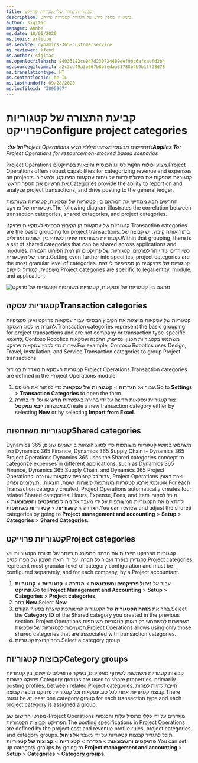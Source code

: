 ```yaml
---
title: קביעת התצורה של קטגוריות פרוייקט
description: נושא זו מספק מידע על הגדרות קטגוריות פרויקט.
author: sigitac
manager: Annbe
ms.date: 10/01/2020
ms.topic: article
ms.service: dynamics-365-customerservice
ms.reviewer: kfend
ms.author: sigitac
ms.openlocfilehash: 84033182ce047d230724409eef9bc6afcaefd2b4
ms.sourcegitcommit: a2c3cd49a3b667b8b5edaa31788b4b9b1f728d78
ms.translationtype: HT
ms.contentlocale: he-IL
ms.lasthandoff: 09/28/2020
ms.locfileid: "3895967"
---
```

# <a name="configure-project-categories"></a><span data-ttu-id="3de01-103">קביעת התצורה של קטגוריות פרוייקט</span><span class="sxs-lookup"><span data-stu-id="3de01-103">Configure project categories</span></span>

<span data-ttu-id="3de01-104">_**חל על:** ‏Project Operations לתרחישים מבוססי משאבים/ללא מלאי_</span><span class="sxs-lookup"><span data-stu-id="3de01-104">_**Applies To:** Project Operations for resource/non-stocked based scenarios_</span></span>

<span data-ttu-id="3de01-105">Project Operations מציע יכולות חזקות לסיווג הכנסות והוצאות בפרויקטים.</span><span class="sxs-lookup"><span data-stu-id="3de01-105">Project Operations offers robust capabilities for categorizing revenue and expenses on projects.</span></span> <span data-ttu-id="3de01-106">קטגוריות מספקות את היכולת לדווח על ניתוח עסקאות הפרויקט, ולהעביר את הרשיום את הספר הראשי.</span><span class="sxs-lookup"><span data-stu-id="3de01-106">Categories provide the ability to report on and analyze project transactions, and drive posting to the general ledger.</span></span>

<span data-ttu-id="3de01-107">התרשים הבא ממחיש את המתאם בין קטגוריות של עסקאות, קטגוריות משותפות וקטגוריות של פרויקט.</span><span class="sxs-lookup"><span data-stu-id="3de01-107">The following diagram illustrates the correlation between transaction categories, shared categories, and project categories.</span></span> 

<span data-ttu-id="3de01-108">קטגוריות של עסקאות הן הקיבוץ הבסיסי לעסקאות פרויקט.</span><span class="sxs-lookup"><span data-stu-id="3de01-108">Transaction categories are the basic grouping for project transactions.</span></span> <span data-ttu-id="3de01-109">בתוך אותה קיבוץ, יש קבוצה של קטגוריות משותפות שניתן לשתף בין יישומים ומודולים.</span><span class="sxs-lookup"><span data-stu-id="3de01-109">Within that grouping, there is a set of shared categories that can be shared across applications and modules.</span></span> <span data-ttu-id="3de01-110">כשיורדים עוד יותר לפרטים, קטגוריות של פרויקטים הן רמת הפירוט הגבוהה ביותר של הקטגורית.</span><span class="sxs-lookup"><span data-stu-id="3de01-110">Getting even further into specifics, project categories are the most granular level of categories.</span></span> <span data-ttu-id="3de01-111">קטגוריות של פרויקטים הן ספציפיות ליישות משפטית, למודול וליישום.</span><span class="sxs-lookup"><span data-stu-id="3de01-111">Project categories are specific to legal entity, module, and application.</span></span>

![מתאם בין קטגוריות של עסקאות, קטגוריות משותפות וקטגוריות של פרויקט](media/project-categories.png)

## <a name="transaction-categories"></a><span data-ttu-id="3de01-113">קטגוריות עסקה</span><span class="sxs-lookup"><span data-stu-id="3de01-113">Transaction categories</span></span>

<span data-ttu-id="3de01-114">קטגוריות של עסקאות מייצגות את הקיבוץ הבסיסי עבור עסקאות פרויקט ואינן ספציפיות לחברה או לסוג העסקה.</span><span class="sxs-lookup"><span data-stu-id="3de01-114">Transaction categories represent the basic grouping for project transactions and are not company or transaction type-specific.</span></span> <span data-ttu-id="3de01-115">לדוגמא, Contoso Robotics משתמש בקטגוריות תכנון, נסיעות, התקנה ועסקאות שירות כדי לקבץ עסקאות פרויקט.</span><span class="sxs-lookup"><span data-stu-id="3de01-115">For example, Contoso Robotics uses Design, Travel, Installation, and Service Transaction categories to group Project transactions.</span></span>

<span data-ttu-id="3de01-116">קטגוריות העסקאות מוגדרות במודול Project Operations.</span><span class="sxs-lookup"><span data-stu-id="3de01-116">Transaction categories are defined in the Project Operations module.</span></span> 
1. <span data-ttu-id="3de01-117">עבור אל **הגדרות** \> **קטגוריות של עסקאות** כדי לפתוח את הטופס.</span><span class="sxs-lookup"><span data-stu-id="3de01-117">Go to **Settings** \> **Transaction Categories** to open the form.</span></span> 
2. <span data-ttu-id="3de01-118">צור קטגוריית עסקאות חדשה על ידי בחירה באפשרות **חדש** או על ידי בחירה באפשרות **ייבא מאקסל**.</span><span class="sxs-lookup"><span data-stu-id="3de01-118">Create a new transaction category either by selecting **New** or by selecting **Import from Excel**.</span></span>

## <a name="shared-categories"></a><span data-ttu-id="3de01-119">קטגוריות משותפות</span><span class="sxs-lookup"><span data-stu-id="3de01-119">Shared categories</span></span>

<span data-ttu-id="3de01-120">Dynamics 365 משתמש במושג קטגוריות משותפות כדי לסווג הוצאות ביישומים שונים, כגון Dynamics 365 Finance, Dynamics 365 Supply Chain ו- Dynamics 365 Project Operations.</span><span class="sxs-lookup"><span data-stu-id="3de01-120">Dynamics 365 uses the Shared categories concept to categorize expenses in different applications, such as Dynamics 365 Finance, Dynamics 365 Supply Chain, and Dynamics 365 Project Operations.</span></span> <span data-ttu-id="3de01-121">עבור כל קטגוריית עסקאות שנוצרה, Project Operations יוצרת באופן אוטומטי ארבע קטגוריות משותפות קשורות: שעות, הוצאות, ,תשלומים ופריט.</span><span class="sxs-lookup"><span data-stu-id="3de01-121">For each Transaction category created, Project Operations automatically creates four related Shared categories: Hours, Expense, Fees, and Item.</span></span> <span data-ttu-id="3de01-122">תוכל לסקור ולהתאים את הקטגוריות המשותפות על ידי מעבר אל **ניהול פרויקטים וחשבונאות** \> **הגדרה** \> **קטגוריות** \> **קטגוריות משותפות**.</span><span class="sxs-lookup"><span data-stu-id="3de01-122">You can review and adjust the shared categories by going to **Project management and accounting** \> **Setup** \> **Categories** \> **Shared Categories**.</span></span>

## <a name="project-categories"></a><span data-ttu-id="3de01-123">קטגוריות פרוייקט</span><span class="sxs-lookup"><span data-stu-id="3de01-123">Project categories</span></span>

<span data-ttu-id="3de01-124">קטגוריות הפרויקט מייצגות את הרמה המפורטת ביותר של תצורת הקטגוריות ויש להגדירן בנפרד ועבור כל חברה, על ידי רואה חשבון של הפרויקטים.</span><span class="sxs-lookup"><span data-stu-id="3de01-124">Project categories represent most granular level of category configuration and must be configured separately, and for each company, by a Project accountant.</span></span>

1. <span data-ttu-id="3de01-125">עבור אל **ניהול פרויקטים וחשבונאות** \> **הגדרה** \> **קטגוריות** \> **קטגוריות פרויקט**.</span><span class="sxs-lookup"><span data-stu-id="3de01-125">Go to **Project Management and Accounting** \> **Setup** \> **Categories** \> **Project categories**.</span></span>
2. <span data-ttu-id="3de01-126">בחר **New**.</span><span class="sxs-lookup"><span data-stu-id="3de01-126">Select **New**.</span></span>
3. <span data-ttu-id="3de01-127">בחר את **מזהה הקטגוריה** של הקטגוריה המשותפת שיצרת בסעיף הקודם.</span><span class="sxs-lookup"><span data-stu-id="3de01-127">Select the **Category ID** of the Shared category you created in the previous section.</span></span> <span data-ttu-id="3de01-128">Project Operations מאפשרות להשתמש רק באותן קטגוריות משותפות המשויכות לקטגוריות של עסקאות.</span><span class="sxs-lookup"><span data-stu-id="3de01-128">Project Operations allows using only those shared categories that are associated with transaction categories.</span></span>
4. <span data-ttu-id="3de01-129">בחר קבוצת קטגוריות.</span><span class="sxs-lookup"><span data-stu-id="3de01-129">Select a category group.</span></span>

## <a name="category-groups"></a><span data-ttu-id="3de01-130">קבוצות קטגוריות</span><span class="sxs-lookup"><span data-stu-id="3de01-130">Category groups</span></span>

<span data-ttu-id="3de01-131">קבוצות קטגוריות משמשות לשיתוף מאפיינים, בעיקר פרופילים לרישום, בין קטגוריות פרויקט קשורות.</span><span class="sxs-lookup"><span data-stu-id="3de01-131">Category groups are used to share properties, primarily posting profiles, between related Project categories.</span></span> <span data-ttu-id="3de01-132">חייבת להיות לפחות קבוצת קטגוריות אחת לכל סוג עסקאות וכל קטגוריית פרויקט מוקצה קבוצה.</span><span class="sxs-lookup"><span data-stu-id="3de01-132">There must be at least one category group for each transaction type and each project category is assigned a group.</span></span>

<span data-ttu-id="3de01-133">מפרטי הרישום שב-Project Operations מוגדרים על ידי כללי פרופיל עלות והכנסות הפרויקט וקבוצות הקטגוריות.</span><span class="sxs-lookup"><span data-stu-id="3de01-133">The posting specifications in Project Operations are defined by the project cost and revenue profile rules, project categories, and category groups.</span></span> <span data-ttu-id="3de01-134">תוכל להגדיר קבוצות קטגוריות על ידי מעבר אל **ניהול פרויקטים וחשבונאות** \> **הגדרה** \> **קטגוריות** \> **קבוצות של קטגוריות**.</span><span class="sxs-lookup"><span data-stu-id="3de01-134">You can set up category groups by going to **Project management and accounting** \> **Setup** \> **Categories** \> **Category groups**.</span></span>
